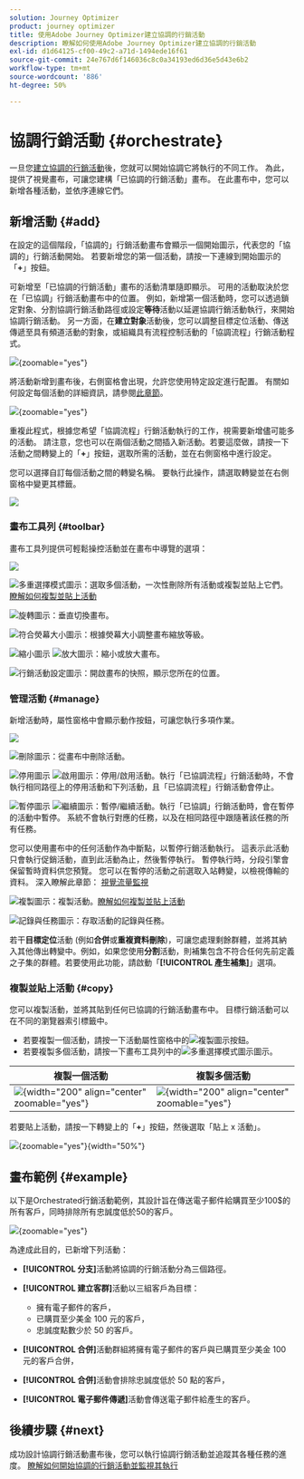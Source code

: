 ```yaml
---
solution: Journey Optimizer
product: journey optimizer
title: 使用Adobe Journey Optimizer建立協調的行銷活動
description: 瞭解如何使用Adobe Journey Optimizer建立協調的行銷活動
exl-id: d1d64125-cf00-49c2-a71d-1494ede16f61
source-git-commit: 24e767d6f146036c8c0a34193ed6d36e5d43e6b2
workflow-type: tm+mt
source-wordcount: '886'
ht-degree: 50%

---
```



# 協調行銷活動 {#orchestrate}

一旦您[建立協調的行銷活動](gs-campaign-creation.md)後，您就可以開始協調它將執行的不同工作。 為此，提供了視覺畫布，可讓您建構「已協調的行銷活動」畫布。 在此畫布中，您可以新增各種活動，並依序連線它們。

## 新增活動 {#add}

在設定的這個階段，「協調的」行銷活動畫布會顯示一個開始圖示，代表您的「協調的」行銷活動開始。 若要新增您的第一個活動，請按一下連線到開始圖示的「**+**」按鈕。

可新增至「已協調的行銷活動」畫布的活動清單隨即顯示。 可用的活動取決於您在「已協調」行銷活動畫布中的位置。 例如，新增第一個活動時，您可以透過鎖定對象、分割協調行銷活動路徑或設定&#x200B;**等待**&#x200B;活動以延遲協調行銷活動執行，來開始協調行銷活動。 另一方面，在&#x200B;**建立對象**&#x200B;活動後，您可以調整目標定位活動、傳送傳遞至具有頻道活動的對象，或組織具有流程控制活動的「協調流程」行銷活動程式。

![](assets/orchestrated-start.png){zoomable="yes"}

將活動新增到畫布後，右側窗格會出現，允許您使用特定設定進行配置。 有關如何設定每個活動的詳細資訊，請參閱[此章節](activities/about-activities.md)。

![](assets/orchestrated-configure-activities.png){zoomable="yes"}

重複此程式，根據您希望「協調流程」行銷活動執行的工作，視需要新增儘可能多的活動。 請注意，您也可以在兩個活動之間插入新活動。若要這麼做，請按一下活動之間轉變上的「**+**」按鈕，選取所需的活動，並在右側窗格中進行設定。

您可以選擇自訂每個活動之間的轉變名稱。 要執行此操作，請選取轉變並在右側窗格中變更其標籤。

![](assets/canvas-transition.png)

### 畫布工具列 {#toolbar}

畫布工具列提供可輕鬆操控活動並在畫布中導覽的選項：

![](assets/orchestrated-toolbar.png)

![多重選擇模式圖示](assets/do-not-localize/canvas-multiple.svg)：選取多個活動，一次性刪除所有活動或複製並貼上它們。[瞭解如何複製並貼上活動](#copy)

![旋轉圖示](assets/do-not-localize/canvas-rotate.svg)：垂直切換畫布。

![符合熒幕大小圖示](assets/do-not-localize/canvas-fit.svg)：根據熒幕大小調整畫布縮放等級。

![縮小圖示](assets/do-not-localize/canvas-zoomout.svg) ![放大圖示](assets/do-not-localize/canvas-zoomin.svg)：縮小或放大畫布。

![行銷活動設定圖示](assets/do-not-localize/canvas-map.svg)：開啟畫布的快照，顯示您所在的位置。

### 管理活動 {#manage}

新增活動時，屬性窗格中會顯示動作按鈕，可讓您執行多項作業。

![](assets/activity-action.png)

![刪除圖示](assets/do-not-localize/activity-delete.svg)：從畫布中刪除活動。

![停用圖示](assets/do-not-localize/activity-disable.svg) ![啟用圖示](assets/do-not-localize/activity-enable.svg)：停用/啟用活動。執行「已協調流程」行銷活動時，不會執行相同路徑上的停用活動和下列活動，且「已協調流程」行銷活動會停止。

![暫停圖示](assets/do-not-localize/activity-pause.svg) ![繼續圖示](assets/do-not-localize/activity-resume.svg)：暫停/繼續活動。執行「已協調」行銷活動時，會在暫停的活動中暫停。 系統不會執行對應的任務，以及在相同路徑中跟隨著該任務的所有任務。

您可以使用畫布中的任何活動作為中斷點，以暫停行銷活動執行。 這表示此活動只會執行促銷活動，直到此活動為止，然後暫停執行。 暫停執行時，分段引擎會保留暫時資料供您預覽。 您可以在暫停的活動之前選取入站轉變，以檢視傳輸的資料。 深入瞭解此章節： [視覺流量監視](../orchestrated/start-monitor-campaigns.md#flow)

![複製圖示](assets/do-not-localize/activity-copy.svg)：複製活動。[瞭解如何複製並貼上活動](#copy)

![記錄與任務圖示](assets/do-not-localize/activity-logs.svg)：存取活動的記錄與任務。

若干&#x200B;**目標定位**&#x200B;活動 (例如&#x200B;**合併**&#x200B;或&#x200B;**重複資料刪除**)，可讓您處理剩餘群體，並將其納入其他傳出轉變中。例如，如果您使用&#x200B;**分割**&#x200B;活動，則補集包含不符合任何先前定義之子集的群體。若要使用此功能，請啟動「**[!UICONTROL 產生補集]**」選項。

### 複製並貼上活動 {#copy}

您可以複製活動，並將其貼到任何已協調的行銷活動畫布中。 目標行銷活動可以在不同的瀏覽器索引標籤中。

* 若要複製一個活動，請按一下活動屬性窗格中的![複製圖示](assets/do-not-localize/activity-copy.svg)按鈕。
* 若要複製多個活動，請按一下畫布工具列中的![多重選擇模式圖示](assets/do-not-localize/canvas-multiple.svg)圖示。

| 複製一個活動 | 複製多個活動 |
|  ---  |  ---  |
| ![](assets/orchestrated-copy-1.png){width="200" align="center" zoomable="yes"} | ![](assets/orchestrated-copy-2.png){width="200" align="center" zoomable="yes"} |

若要貼上活動，請按一下轉變上的「**+**」按鈕，然後選取「貼上 x 活動」。

![](assets/orchestrated-copy-3.png){zoomable="yes"}{width="50%"}

## 畫布範例 {#example}

以下是Orchestrated行銷活動範例，其設計旨在傳送電子郵件給購買至少100$的所有客戶，同時排除所有忠誠度低於50的客戶。

![](assets/canvas-example-diagram.png){zoomable="yes"}

為達成此目的，已新增下列活動：

* **[!UICONTROL 分支]**&#x200B;活動將協調的行銷活動分為三個路徑。
* **[!UICONTROL 建立客群]**&#x200B;活動以三組客戶為目標：

   * 擁有電子郵件的客戶，
   * 已購買至少美金 100 元的客戶，
   * 忠誠度點數少於 50 的客戶。

* **[!UICONTROL 合併]**&#x200B;活動群組將擁有電子郵件的客戶與已購買至少美金 100 元的客戶合併，
* **[!UICONTROL 合併]**&#x200B;活動會排除忠誠度低於 50 點的客戶，
* **[!UICONTROL 電子郵件傳遞]**&#x200B;活動會傳送電子郵件給產生的客戶。

## 後續步驟 {#next}

成功設計協調行銷活動畫布後，您可以執行協調行銷活動並追蹤其各種任務的進度。 [瞭解如何開始協調的行銷活動並監視其執行](start-monitor-campaigns.md)
